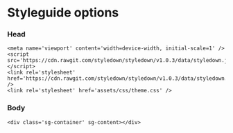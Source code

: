 # Styleguide options

### Head

    <meta name='viewport' content='width=device-width, initial-scale=1' />
    <script src='https://cdn.rawgit.com/styledown/styledown/v1.0.3/data/styledown.js'></script>
    <link rel='stylesheet' href='https://cdn.rawgit.com/styledown/styledown/v1.0.3/data/styledown.css' />
    <link rel='stylesheet' href='assets/css/theme.css' />

### Body

    <div class='sg-container' sg-content></div>
